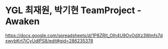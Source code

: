# YGL 최재원, 박기현 TeamProject - Awaken
https://docs.google.com/spreadsheets/d/1P8ZRIt_OIh4U9OvOdXz3Wmfs7dxwybKrt7iCyUdlPS8/edit#gid=286235378
